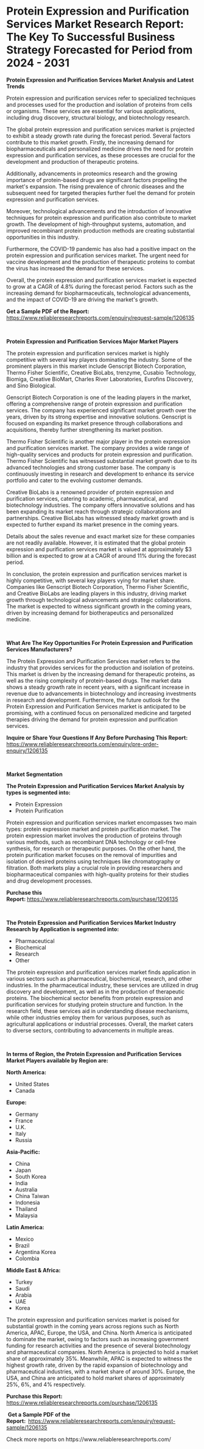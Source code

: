 <p><h1>Protein Expression and Purification Services Market Research Report: The Key To Successful Business Strategy Forecasted for Period from 2024 - 2031</h1></p><p><strong>Protein Expression and Purification Services Market Analysis and Latest Trends</strong></p>
<p><p>Protein expression and purification services refer to specialized techniques and processes used for the production and isolation of proteins from cells or organisms. These services are essential for various applications, including drug discovery, structural biology, and biotechnology research.</p><p>The global protein expression and purification services market is projected to exhibit a steady growth rate during the forecast period. Several factors contribute to this market growth. Firstly, the increasing demand for biopharmaceuticals and personalized medicine drives the need for protein expression and purification services, as these processes are crucial for the development and production of therapeutic proteins.</p><p>Additionally, advancements in proteomics research and the growing importance of protein-based drugs are significant factors propelling the market's expansion. The rising prevalence of chronic diseases and the subsequent need for targeted therapies further fuel the demand for protein expression and purification services.</p><p>Moreover, technological advancements and the introduction of innovative techniques for protein expression and purification also contribute to market growth. The development of high-throughput systems, automation, and improved recombinant protein production methods are creating substantial opportunities in this industry.</p><p>Furthermore, the COVID-19 pandemic has also had a positive impact on the protein expression and purification services market. The urgent need for vaccine development and the production of therapeutic proteins to combat the virus has increased the demand for these services.</p><p>Overall, the protein expression and purification services market is expected to grow at a CAGR of 4.8% during the forecast period. Factors such as the increasing demand for biopharmaceuticals, technological advancements, and the impact of COVID-19 are driving the market's growth.</p></p>
<p><strong>Get a Sample PDF of the Report:&nbsp;</strong> <a href="https://www.reliableresearchreports.com/enquiry/request-sample/1206135">https://www.reliableresearchreports.com/enquiry/request-sample/1206135</a></p>
<p>&nbsp;</p>
<p><strong>Protein Expression and Purification Services Major Market Players</strong></p>
<p><p>The protein expression and purification services market is highly competitive with several key players dominating the industry. Some of the prominent players in this market include Genscript Biotech Corporation, Thermo Fisher Scientific, Creative BioLabs, trenzyme, Cusabio Technology, Biomiga, Creative BioMart, Charles River Laboratories, Eurofins Discovery, and Sino Biological.</p><p>Genscript Biotech Corporation is one of the leading players in the market, offering a comprehensive range of protein expression and purification services. The company has experienced significant market growth over the years, driven by its strong expertise and innovative solutions. Genscript is focused on expanding its market presence through collaborations and acquisitions, thereby further strengthening its market position.</p><p>Thermo Fisher Scientific is another major player in the protein expression and purification services market. The company provides a wide range of high-quality services and products for protein expression and purification. Thermo Fisher Scientific has witnessed substantial market growth due to its advanced technologies and strong customer base. The company is continuously investing in research and development to enhance its service portfolio and cater to the evolving customer demands.</p><p>Creative BioLabs is a renowned provider of protein expression and purification services, catering to academic, pharmaceutical, and biotechnology industries. The company offers innovative solutions and has been expanding its market reach through strategic collaborations and partnerships. Creative BioLabs has witnessed steady market growth and is expected to further expand its market presence in the coming years.</p><p>Details about the sales revenue and exact market size for these companies are not readily available. However, it is estimated that the global protein expression and purification services market is valued at approximately $3 billion and is expected to grow at a CAGR of around 11% during the forecast period.</p><p>In conclusion, the protein expression and purification services market is highly competitive, with several key players vying for market share. Companies like Genscript Biotech Corporation, Thermo Fisher Scientific, and Creative BioLabs are leading players in this industry, driving market growth through technological advancements and strategic collaborations. The market is expected to witness significant growth in the coming years, driven by increasing demand for biotherapeutics and personalized medicine.</p></p>
<p>&nbsp;</p>
<p><strong>What Are The Key Opportunities For Protein Expression and Purification Services Manufacturers?</strong></p>
<p><p>The Protein Expression and Purification Services market refers to the industry that provides services for the production and isolation of proteins. This market is driven by the increasing demand for therapeutic proteins, as well as the rising complexity of protein-based drugs. The market data shows a steady growth rate in recent years, with a significant increase in revenue due to advancements in biotechnology and increasing investments in research and development. Furthermore, the future outlook for the Protein Expression and Purification Services market is anticipated to be promising, with a continued focus on personalized medicine and targeted therapies driving the demand for protein expression and purification services.</p></p>
<p><strong>Inquire or Share Your Questions If Any Before Purchasing This Report:</strong> <a href="https://www.reliableresearchreports.com/enquiry/pre-order-enquiry/1206135">https://www.reliableresearchreports.com/enquiry/pre-order-enquiry/1206135</a></p>
<p>&nbsp;</p>
<p><strong>Market Segmentation</strong></p>
<p><strong>The Protein Expression and Purification Services Market Analysis by types is segmented into:</strong></p>
<p><ul><li>Protein Expression</li><li>Protein Purification</li></ul></p>
<p><p>Protein expression and purification services market encompasses two main types: protein expression market and protein purification market. The protein expression market involves the production of proteins through various methods, such as recombinant DNA technology or cell-free synthesis, for research or therapeutic purposes. On the other hand, the protein purification market focuses on the removal of impurities and isolation of desired proteins using techniques like chromatography or filtration. Both markets play a crucial role in providing researchers and biopharmaceutical companies with high-quality proteins for their studies and drug development processes.</p></p>
<p><strong>Purchase this Report:&nbsp;</strong><a href="https://www.reliableresearchreports.com/purchase/1206135">https://www.reliableresearchreports.com/purchase/1206135</a></p>
<p>&nbsp;</p>
<p><strong>The Protein Expression and Purification Services Market Industry Research by Application is segmented into:</strong></p>
<p><ul><li>Pharmaceutical</li><li>Biochemical</li><li>Research</li><li>Other</li></ul></p>
<p><p>The protein expression and purification services market finds application in various sectors such as pharmaceutical, biochemical, research, and other industries. In the pharmaceutical industry, these services are utilized in drug discovery and development, as well as in the production of therapeutic proteins. The biochemical sector benefits from protein expression and purification services for studying protein structure and function. In the research field, these services aid in understanding disease mechanisms, while other industries employ them for various purposes, such as agricultural applications or industrial processes. Overall, the market caters to diverse sectors, contributing to advancements in multiple areas.</p></p>
<p>&nbsp;</p>
<p><strong>In terms of Region, the Protein Expression and Purification Services Market Players available by Region are:</strong></p>
<p>
    <p> <strong> North America: </strong>
        <ul>
            <li>United States</li>
            <li>Canada</li>
        </ul>
        </p> 
    <p> <strong> Europe: </strong>
        <ul>
            <li>Germany</li>
            <li>France</li>
            <li>U.K.</li>
            <li>Italy</li>
            <li>Russia</li>
        </ul>
        </p> 
    <p> <strong> Asia-Pacific: </strong>
        <ul>
            <li>China</li>
            <li>Japan</li>
            <li>South Korea</li>
            <li>India</li>
            <li>Australia</li>
            <li>China Taiwan</li>
            <li>Indonesia</li>
            <li>Thailand</li>
            <li>Malaysia</li>
        </ul>
        </p> 
    <p> <strong> Latin America: </strong>
        <ul>
            <li>Mexico</li>
            <li>Brazil</li>
            <li>Argentina Korea</li>
            <li>Colombia</li>
        </ul>
        </p> 
    <p> <strong> Middle East & Africa: </strong>
        <ul>
            <li>Turkey</li>
            <li>Saudi</li>
            <li>Arabia</li>
            <li>UAE</li>
            <li>Korea</li>
        </ul>
    </p>
    </p>
<p><p>The protein expression and purification services market is poised for substantial growth in the coming years across regions such as North America, APAC, Europe, the USA, and China. North America is anticipated to dominate the market, owing to factors such as increasing government funding for research activities and the presence of several biotechnology and pharmaceutical companies. North America is projected to hold a market share of approximately 35%. Meanwhile, APAC is expected to witness the highest growth rate, driven by the rapid expansion of biotechnology and pharmaceutical industries, with a market share of around 30%. Europe, the USA, and China are anticipated to hold market shares of approximately 25%, 6%, and 4% respectively.</p></p>
<p><strong>Purchase this Report: </strong><a href="https://www.reliableresearchreports.com/purchase/1206135">https://www.reliableresearchreports.com/purchase/1206135</a></p>
<p>&nbsp;<strong>Get a Sample PDF of the Report:&nbsp;&nbsp;</strong><a href="https://www.reliableresearchreports.com/enquiry/request-sample/1206135">https://www.reliableresearchreports.com/enquiry/request-sample/1206135</a></p>
<p><strong></strong></p>
<p>Check more reports on https://www.reliableresearchreports.com/</p>